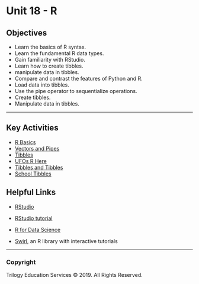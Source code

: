 # Unit 18 - R

## Objectives

* Learn the basics of R syntax.
* Learn the fundamental R data types.
* Gain familiarity with RStudio.
* Learn how to create tibbles.
* manipulate data in tibbles.
* Compare and contrast the features of Python and R.
* Load data into tibbles.
* Use the pipe operator to sequentialize operations.
* Create tibbles.
* Manipulate data in tibbles.

- - -

## Key Activities

* [R Basics](1/Activities/02_Stu_RBasics)
* [Vectors and Pipes](1/Activities/03_Ins_Vectors)
* [Tibbles](1/Activities/06_Stu_Tibble)
* [UFOs R Here](2/Activities/01-Stu_UFO)
* [Tibbles and Tibbles](2/Activities/03-Stu_Tibbles_and_Tibbles)
* [School Tibbles](2/Activities/05-School_Tibble)

## Helpful Links

* [RStudio](https://www.rstudio.com/)

* [RStudio tutorial](https://data-flair.training/blogs/rstudio-tutorial/)

* [R for Data Science](http://r4ds.had.co.nz/)

* [Swirl](https://swirlstats.com/), an R library with interactive tutorials

- - -

### Copyright

Trilogy Education Services © 2019. All Rights Reserved.
